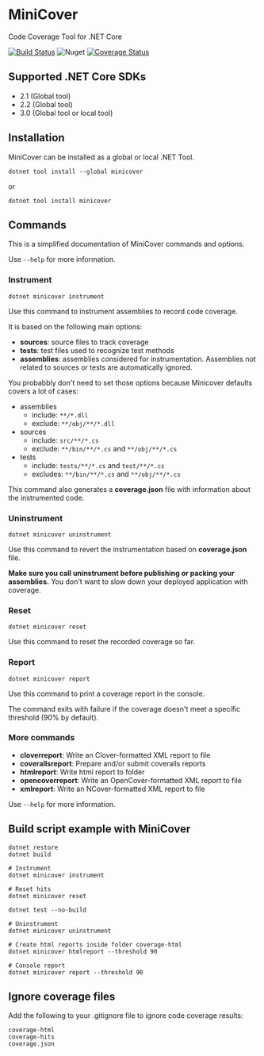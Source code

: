 # MiniCover
Code Coverage Tool for .NET Core

[![Build Status](https://dev.azure.com/lucaslorentzlara/lucaslorentzlara/_apis/build/status/lucaslorentz.minicover?branchName=master)](https://dev.azure.com/lucaslorentzlara/lucaslorentzlara/_build/latest?definitionId=3&branchName=master)
![Nuget](https://img.shields.io/nuget/v/minicover)
[![Coverage Status](https://coveralls.io/repos/github/lucaslorentz/minicover/badge.svg?branch=master)](https://coveralls.io/github/lucaslorentz/minicover?branch=master)

## Supported .NET Core SDKs
- 2.1 (Global tool)
- 2.2 (Global tool)
- 3.0 (Global tool or local tool)

## Installation
MiniCover can be installed as a global or local .NET Tool.
```
dotnet tool install --global minicover
```
or
```
dotnet tool install minicover
```

## Commands
This is a simplified documentation of MiniCover commands and options.

Use `--help` for more information.

### Instrument
```
dotnet minicover instrument
```

Use this command to instrument assemblies to record code coverage.

It is based on the following main options:
- **sources**: source files to track coverage
- **tests**: test files used to recognize test methods
- **assemblies**: assemblies considered for instrumentation. Assemblies not related to sources or tests are automatically ignored.

You probabbly don't need to set those options because Minicover defaults covers a lot of cases:
- assemblies
  - include: `**/*.dll`
  - exclude: `**/obj/**/*.dll`
- sources
  - include: `src/**/*.cs`
  - exclude: `**/bin/**/*.cs` and `**/obj/**/*.cs`
- tests
  - include: `tests/**/*.cs` and `test/**/*.cs`
  - excludes: `**/bin/**/*.cs` and `**/obj/**/*.cs`

This command also generates a **coverage.json** file with information about the instrumented code.

### Uninstrument
```
dotnet minicover uninstrument
````

Use this command to revert the instrumentation based on **coverage.json** file.

**Make sure you call uninstrument before publishing or packing your assemblies.** You don't want to slow down your deployed application with coverage.

### Reset
```
dotnet minicover reset
````

Use this command to reset the recorded coverage so far.

### Report
```
dotnet minicover report
````

Use this command to print a coverage report in the console.

The command exits with failure if the coverage doesn't meet a specific threshold (90% by default).

### More commands

- **cloverreport**: Write an Clover-formatted XML report to file
- **coverallsreport**: Prepare and/or submit coveralls reports
- **htmlreport**: Write html report to folder
- **opencoverreport**: Write an OpenCover-formatted XML report to file
- **xmlreport**: Write an NCover-formatted XML report to file

Use `--help` for more information.

## Build script example with MiniCover
```shell
dotnet restore
dotnet build

# Instrument
dotnet minicover instrument

# Reset hits
dotnet minicover reset

dotnet test --no-build

# Uninstrument
dotnet minicover uninstrument

# Create html reports inside folder coverage-html
dotnet minicover htmlreport --threshold 90

# Console report
dotnet minicover report --threshold 90
```

## Ignore coverage files

Add the following to your .gitignore file to ignore code coverage results:
```
coverage-html
coverage-hits
coverage.json
```
